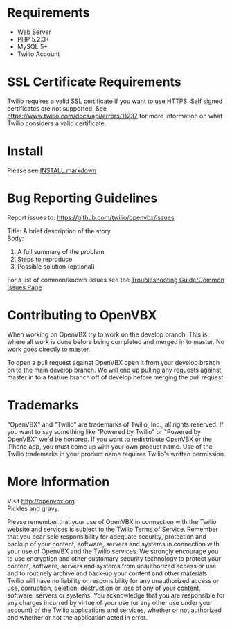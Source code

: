 # Requirements

 * Web Server
 * PHP 5.2.3+
 * MySQL 5+
 * Twilio Account

# SSL Certificate Requirements

Twilio requires a valid SSL certificate if you want to use HTTPS. Self 
signed certificates are not supported. See https://www.twilio.com/docs/api/errors/11237 
for more information on what Twilio considers a valid certificate.

# Install

Please see [INSTALL.markdown](https://github.com/twilio/OpenVBX/blob/master/INSTALL.markdown)

# Bug Reporting Guidelines

Report issues to: https://github.com/twilio/openvbx/issues

Title: A brief description of the story  
Body:  

1. A full summary of the problem.
2. Steps to reproduce
3. Possible solution (optional)

For a list of common/known issues see the
[Troubleshooting Guide/Common Issues Page](https://github.com/twilio/OpenVBX/wiki/OpenVBX-Troubleshooting---Common-Issues)

# Contributing to OpenVBX

When working on OpenVBX try to work on the develop branch. This is where 
all work is done before being completed and merged in to master. No work 
goes directly to master.

To open a pull request against OpenVBX open it from your develop branch 
on to the main develop branch. We will end up pulling any requests 
against master in to a feature branch off of develop before merging the 
pull request.

# Trademarks

"OpenVBX" and "Twilio" are trademarks of Twilio, Inc., all rights 
reserved. If you want to say something like "Powered by Twilio" or 
"Powered by OpenVBX" we'd be honored. If you want to redistribute 
OpenVBX or the iPhone app, you must come up with your own product name. 
Use of the Twilio trademarks in your product name requires Twilio's 
written permission.

# More Information

Visit http://openvbx.org  
Pickles and gravy.


Please remember that your use of OpenVBX in connection with the Twilio 
website and services is subject to the Twilio Terms of Service. 
Remember that you bear sole responsibility for adequate security,
protection and backup of your content, software, servers and systems in
connection with your use of OpenVBX and the Twilio services. We strongly
encourage you to use encryption and other customary security technology
to protect your content, software, servers and systems from unauthorized
access or use and to routinely archive and back-up your content and
other materials. Twilio will have no liability or responsibility for any
unauthorized access or use, corruption, deletion, destruction or loss of
any of your content, software, servers or systems.  You acknowledge that
you are responsible for any charges incurred by virtue of your use (or
any other use under your account) of the Twilio applications and
services, whether or not authorized and whether or not the application
acted in error.
